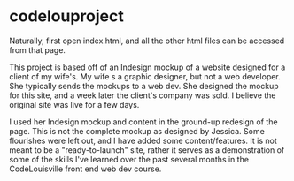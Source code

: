 # codelouproject

Naturally, first open index.html, and all the other html files can be accessed from that page.

This project is based off of an Indesign mockup of a website designed for a client of my wife's. My wife s a graphic designer, but not a web developer. She typically sends the mockups to a web dev. She designed the mockup for this site, and a week later the client's company was sold. I believe the original site was live for a few days.

I used her Indesign mockup and content in the ground-up redesign of the page. This is not the complete mockup as designed by Jessica. Some flourishes were left out, and I have added some content/features. It is not meant to be a "ready-to-launch" site, rather it serves as a demonstration of some of the skills I've learned over the past several months in the CodeLouisville front end web dev course.

